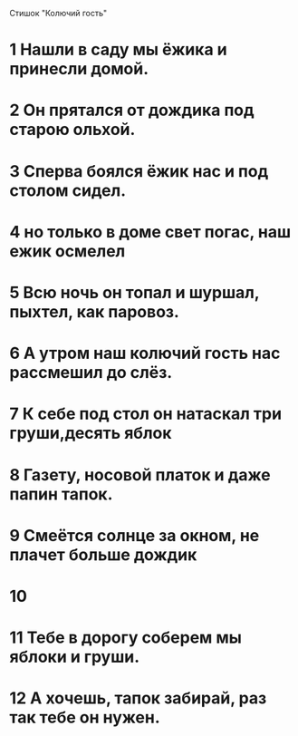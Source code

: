 Стишок "Колючий гость"
# 1 Нашли в саду мы ёжика и принесли домой.
# 2 Он прятался от дождика под старою ольхой.
# 3 Сперва боялся ёжик нас и под столом сидел.
# 4 но только в доме свет погас, наш ежик осмелел
# 5 Всю ночь он топал и шуршал, пыхтел, как паровоз.
# 6 А утром наш колючий гость нас рассмешил до слёз.
# 7 К себе под стол он натаскал три груши,десять яблок
# 8 Газету, носовой платок и даже папин тапок.
# 9 Смеётся солнце за окном, не плачет больше дождик
# 10
# 11 Тебе в дорогу соберем мы яблоки и груши.
# 12 А хочешь, тапок забирай, раз так тебе он нужен.